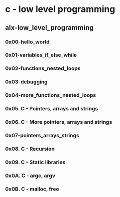 # c - low level programming
## alx-low_level_programming
### 0x00-hello_world
### 0x01-variables_if_else_while
### 0x02-functions_nested_loops
### 0x03-debugging
### 0x04-more_functions_nested_loops
### 0x05. C - Pointers, arrays and strings
### 0x06. C - More pointers, arrays and strings
### 0x07-pointers_arrays_strings
### 0x08. C - Recursion
### 0x09. C - Static libraries
### 0x0A. C - argc, argv
### 0x0B. C - malloc, free
### 
